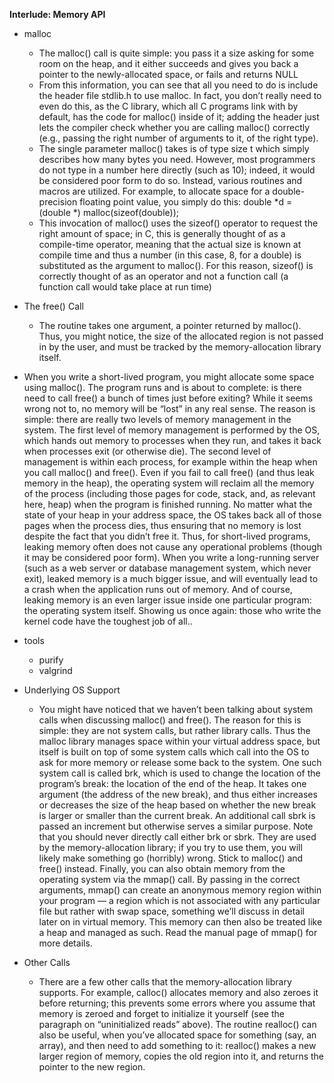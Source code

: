 **Interlude: Memory API**

- malloc
  - The malloc() call is quite simple: you pass it a size asking for some
    room on the heap, and it either succeeds and gives you back a pointer to
    the newly-allocated space, or fails and returns NULL
  - From this information, you can see that all you need to do is include
    the header file stdlib.h to use malloc. In fact, you don’t really need to
    even do this, as the C library, which all C programs link with by default,
    has the code for malloc() inside of it; adding the header just lets the
    compiler check whether you are calling malloc() correctly (e.g., passing
    the right number of arguments to it, of the right type).
  - The single parameter malloc() takes is of type size t which simply describes how many bytes you need. However, most programmers
    do not type in a number here directly (such as 10); indeed, it would be considered poor form to do so. Instead, various routines and macros are
    utilized. For example, to allocate space for a double-precision floating
    point value, you simply do this: double *d = (double *) malloc(sizeof(double));
  - This invocation of malloc() uses the
    sizeof() operator to request the right amount of space; in C, this is
    generally thought of as a compile-time operator, meaning that the actual
    size is known at compile time and thus a number (in this case, 8, for a
    double) is substituted as the argument to malloc(). For this reason,
    sizeof() is correctly thought of as an operator and not a function call
    (a function call would take place at run time)
- The free() Call
  - The routine takes one argument, a pointer returned by malloc().
    Thus, you might notice, the size of the allocated region is not passed in
    by the user, and must be tracked by the memory-allocation library itself.


- When you write a short-lived program, you might allocate some space
  using malloc(). The program runs and is about to complete: is there
  need to call free() a bunch of times just before exiting? While it seems
  wrong not to, no memory will be “lost” in any real sense. The reason is
  simple: there are really two levels of memory management in the system.
  The first level of memory management is performed by the OS, which
  hands out memory to processes when they run, and takes it back when
  processes exit (or otherwise die). The second level of management
  is within each process, for example within the heap when you call
  malloc() and free(). Even if you fail to call free() (and thus leak
  memory in the heap), the operating system will reclaim all the memory of
  the process (including those pages for code, stack, and, as relevant here,
  heap) when the program is finished running. No matter what the state
  of your heap in your address space, the OS takes back all of those pages
  when the process dies, thus ensuring that no memory is lost despite the
  fact that you didn’t free it.
  Thus, for short-lived programs, leaking memory often does not cause any
  operational problems (though it may be considered poor form). When
  you write a long-running server (such as a web server or database management system, which never exit), leaked memory is a much bigger issue, and will eventually lead to a crash when the application runs out of
  memory. And of course, leaking memory is an even larger issue inside
  one particular program: the operating system itself. Showing us once
  again: those who write the kernel code have the toughest job of all..


- tools
  - purify
  - valgrind
- Underlying OS Support
  - You might have noticed that we haven’t been talking about system
    calls when discussing malloc() and free(). The reason for this is simple: they are not system calls, but rather library calls. Thus the malloc library manages space within your virtual address space, but itself is built
    on top of some system calls which call into the OS to ask for more memory or release some back to the system.
    One such system call is called brk, which is used to change the location of the program’s break: the location of the end of the heap. It takes
    one argument (the address of the new break), and thus either increases or
    decreases the size of the heap based on whether the new break is larger
    or smaller than the current break. An additional call sbrk is passed an
    increment but otherwise serves a similar purpose.
    Note that you should never directly call either brk or sbrk. They
    are used by the memory-allocation library; if you try to use them, you
    will likely make something go (horribly) wrong. Stick to malloc() and
    free() instead.
    Finally, you can also obtain memory from the operating system via the
    mmap() call. By passing in the correct arguments, mmap() can create an
    anonymous memory region within your program — a region which is not
    associated with any particular file but rather with swap space, something
    we’ll discuss in detail later on in virtual memory. This memory can then
    also be treated like a heap and managed as such. Read the manual page
    of mmap() for more details.
- Other Calls
  - There are a few other calls that the memory-allocation library supports. For example, calloc() allocates memory and also zeroes it before returning; this prevents some errors where you assume that memory
    is zeroed and forget to initialize it yourself (see the paragraph on “uninitialized reads” above). The routine realloc() can also be useful, when
    you’ve allocated space for something (say, an array), and then need to
    add something to it: realloc() makes a new larger region of memory,
    copies the old region into it, and returns the pointer to the new region.
